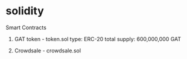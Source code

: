 # solidity
Smart Contracts
1. GAT token - token.sol
type: ERC-20
total supply: 600,000,000 GAT

2. Crowdsale - crowdsale.sol
